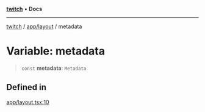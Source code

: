 [**twitch**](../../../README.md) • **Docs**

***

[twitch](../../../modules.md) / [app/layout](../README.md) / metadata

# Variable: metadata

> `const` **metadata**: `Metadata`

## Defined in

[app/layout.tsx:10](https://github.com/Mohaamedl/Twitch_clone/blob/9ae8fe0301b5527403a032a29bdae292528b52a8/app/layout.tsx#L10)
